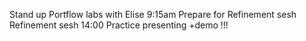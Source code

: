 Stand up
Portflow labs with Elise 9:15am
Prepare for Refinement sesh
Refinement sesh 14:00
Practice presenting +demo !!!
